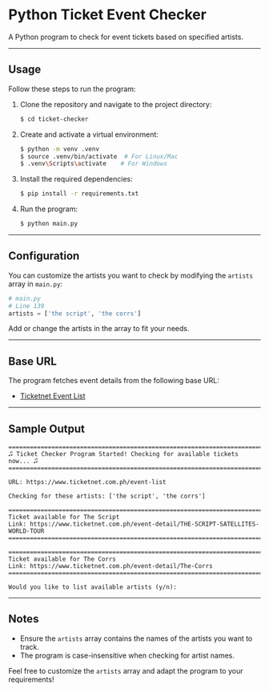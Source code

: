 # Python Ticket Event Checker

A Python program to check for event tickets based on specified artists.

---

## Usage

Follow these steps to run the program:

1. Clone the repository and navigate to the project directory:
   ```bash
   $ cd ticket-checker
   ```

2. Create and activate a virtual environment:
   ```bash
   $ python -m venv .venv
   $ source .venv/bin/activate  # For Linux/Mac
   $ .venv\Scripts\activate    # For Windows
   ```

3. Install the required dependencies:
   ```bash
   $ pip install -r requirements.txt
   ```

4. Run the program:
   ```bash
   $ python main.py
   ```

---

## Configuration

You can customize the artists you want to check by modifying the `artists` array in `main.py`:

```python
# main.py
# Line 139
artists = ['the script', 'the corrs']
```

Add or change the artists in the array to fit your needs.

---

## Base URL

The program fetches event details from the following base URL:
- [Ticketnet Event List](https://www.ticketnet.com.ph/event-list)

---

## Sample Output

```text
====================================================================================
🎜 Ticket Checker Program Started! Checking for available tickets now... 🎜
====================================================================================

URL: https://www.ticketnet.com.ph/event-list

Checking for these artists: ['the script', 'the corrs']

====================================================================================
Ticket available for The Script
Link: https://www.ticketnet.com.ph/event-detail/THE-SCRIPT-SATELLITES-WORLD-TOUR
====================================================================================

====================================================================================
Ticket available for The Corrs
Link: https://www.ticketnet.com.ph/event-detail/The-Corrs
====================================================================================

Would you like to list available artists (y/n):
```

---

## Notes

- Ensure the `artists` array contains the names of the artists you want to track.
- The program is case-insensitive when checking for artist names.

Feel free to customize the `artists` array and adapt the program to your requirements!

